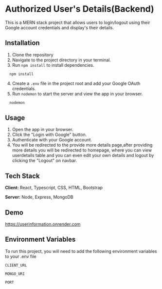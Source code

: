 
# Authorized User's Details(Backend)

This is a MERN stack project that allows users to login/logout using their Google account credentials and display's their details.


## Installation


1. Clone the repository
2. Navigate to the project directory in your terminal.
3. Run `npm install` to install dependencies.

  
```bash
  npm install 
```

4. Create a `.env` file in the project root and add your Google OAuth credentials.
5. Run `nodemon` to start the server and view the app in your browser.
    

```bash
  nodemon
```
## Usage

1. Open the app in your browser.
2. Click the "Login with Google" button.
3. Authenticate with your Google account.
4. You will be redirected to the provide more details page,after providing more details you will be redirected to homepage, where you can view userdetails table and you can even edit your own details and logout by clicking the "Logout" on navbar.


## Tech Stack

**Client:** React, Typescript, CSS, HTML, Bootstrap

**Server:** Node, Express, MongoDB


## Demo

https://userinformation.onrender.com
## Environment Variables

To run this project, you will need to add the following environment variables to your .env file

`CLIENT_URL`

`MONGO_URI`

`PORT`

